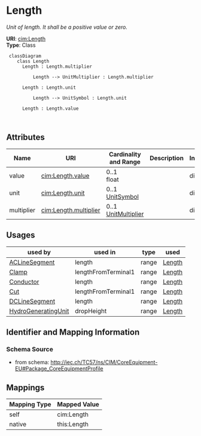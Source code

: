 # Length


_Unit of length. It shall be a positive value or zero._





**URI**: [cim:Length](http://iec.ch/TC57/CIM100#Length)<br />
**Type**: Class




```mermaid
 classDiagram
    class Length
      Length : Length.multiplier
        
          Length --> UnitMultiplier : Length.multiplier
        
      Length : Length.unit
        
          Length --> UnitSymbol : Length.unit
        
      Length : Length.value
        
      
```




<!-- no inheritance hierarchy -->


## Attributes


| Name | URI | Cardinality and Range | Description | Inheritance |
| ---  | --- | --- | --- | --- |
| value | [cim:Length.value](http://iec.ch/TC57/CIM100#Length.value) | 0..1 <br />  float  |  | direct |
| unit | [cim:Length.unit](http://iec.ch/TC57/CIM100#Length.unit) | 0..1 <br />  [UnitSymbol](UnitSymbol.md)  |  | direct |
| multiplier | [cim:Length.multiplier](http://iec.ch/TC57/CIM100#Length.multiplier) | 0..1 <br />  [UnitMultiplier](UnitMultiplier.md)  |  | direct |





## Usages

| used by | used in | type | used |
| ---  | --- | --- | --- |
| [ACLineSegment](ACLineSegment.md) | length | range | [Length](Length.md) |
| [Clamp](Clamp.md) | lengthFromTerminal1 | range | [Length](Length.md) |
| [Conductor](Conductor.md) | length | range | [Length](Length.md) |
| [Cut](Cut.md) | lengthFromTerminal1 | range | [Length](Length.md) |
| [DCLineSegment](DCLineSegment.md) | length | range | [Length](Length.md) |
| [HydroGeneratingUnit](HydroGeneratingUnit.md) | dropHeight | range | [Length](Length.md) |






## Identifier and Mapping Information







### Schema Source


* from schema: http://iec.ch/TC57/ns/CIM/CoreEquipment-EU#Package_CoreEquipmentProfile





## Mappings

| Mapping Type | Mapped Value |
| ---  | ---  |
| self | cim:Length |
| native | this:Length |




